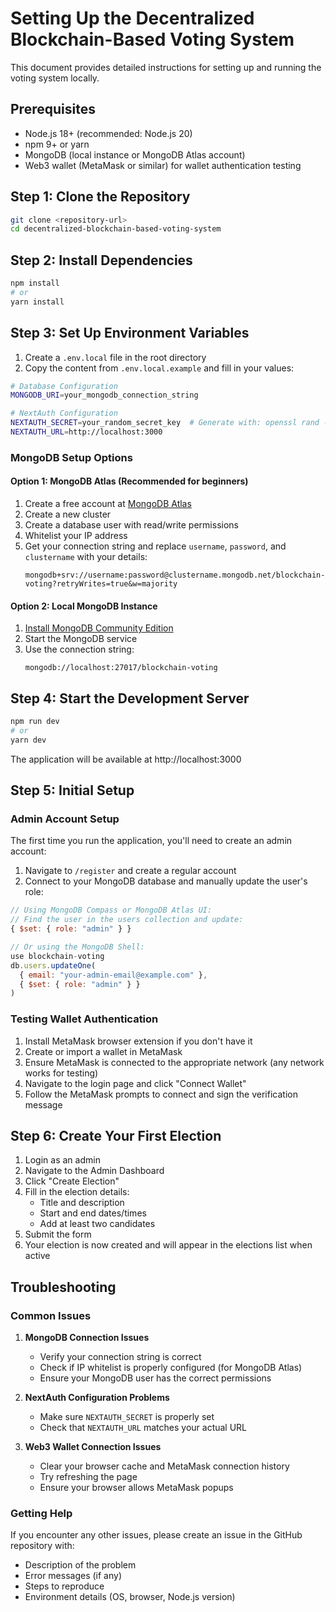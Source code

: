 # Setting Up the Decentralized Blockchain-Based Voting System

This document provides detailed instructions for setting up and running the voting system locally.

## Prerequisites

- Node.js 18+ (recommended: Node.js 20)
- npm 9+ or yarn
- MongoDB (local instance or MongoDB Atlas account)
- Web3 wallet (MetaMask or similar) for wallet authentication testing

## Step 1: Clone the Repository

```bash
git clone <repository-url>
cd decentralized-blockchain-based-voting-system
```

## Step 2: Install Dependencies

```bash
npm install
# or
yarn install
```

## Step 3: Set Up Environment Variables

1. Create a `.env.local` file in the root directory
2. Copy the content from `.env.local.example` and fill in your values:

```bash
# Database Configuration
MONGODB_URI=your_mongodb_connection_string

# NextAuth Configuration
NEXTAUTH_SECRET=your_random_secret_key  # Generate with: openssl rand -base64 32
NEXTAUTH_URL=http://localhost:3000
```

### MongoDB Setup Options

#### Option 1: MongoDB Atlas (Recommended for beginners)

1. Create a free account at [MongoDB Atlas](https://www.mongodb.com/cloud/atlas)
2. Create a new cluster
3. Create a database user with read/write permissions
4. Whitelist your IP address
5. Get your connection string and replace `username`, `password`, and `clustername` with your details:
   ```
   mongodb+srv://username:password@clustername.mongodb.net/blockchain-voting?retryWrites=true&w=majority
   ```

#### Option 2: Local MongoDB Instance

1. [Install MongoDB Community Edition](https://www.mongodb.com/docs/manual/installation/)
2. Start the MongoDB service
3. Use the connection string:
   ```
   mongodb://localhost:27017/blockchain-voting
   ```

## Step 4: Start the Development Server

```bash
npm run dev
# or
yarn dev
```

The application will be available at http://localhost:3000

## Step 5: Initial Setup

### Admin Account Setup

The first time you run the application, you'll need to create an admin account:

1. Navigate to `/register` and create a regular account
2. Connect to your MongoDB database and manually update the user's role:

```js
// Using MongoDB Compass or MongoDB Atlas UI:
// Find the user in the users collection and update:
{ $set: { role: "admin" } }

// Or using the MongoDB Shell:
use blockchain-voting
db.users.updateOne(
  { email: "your-admin-email@example.com" }, 
  { $set: { role: "admin" } }
)
```

### Testing Wallet Authentication

1. Install MetaMask browser extension if you don't have it
2. Create or import a wallet in MetaMask
3. Ensure MetaMask is connected to the appropriate network (any network works for testing)
4. Navigate to the login page and click "Connect Wallet"
5. Follow the MetaMask prompts to connect and sign the verification message

## Step 6: Create Your First Election

1. Login as an admin
2. Navigate to the Admin Dashboard
3. Click "Create Election"
4. Fill in the election details:
   - Title and description
   - Start and end dates/times
   - Add at least two candidates
5. Submit the form
6. Your election is now created and will appear in the elections list when active

## Troubleshooting

### Common Issues

1. **MongoDB Connection Issues**
   - Verify your connection string is correct
   - Check if IP whitelist is properly configured (for MongoDB Atlas)
   - Ensure your MongoDB user has the correct permissions

2. **NextAuth Configuration Problems**
   - Make sure `NEXTAUTH_SECRET` is properly set
   - Check that `NEXTAUTH_URL` matches your actual URL

3. **Web3 Wallet Connection Issues**
   - Clear your browser cache and MetaMask connection history
   - Try refreshing the page
   - Ensure your browser allows MetaMask popups

### Getting Help

If you encounter any other issues, please create an issue in the GitHub repository with:
- Description of the problem
- Error messages (if any)
- Steps to reproduce
- Environment details (OS, browser, Node.js version)
